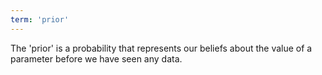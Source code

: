 ```yaml
---
term: 'prior'
---
```


The 'prior' is a probability that represents our beliefs about the value of a parameter before we have seen any data.
